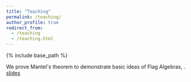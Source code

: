 ```yaml
---
title: "Teaching"
permalink: /teaching/
author_profile: true
redirect_from:
  - /teaching
  - /teaching.html
---
```


{% include base_path %}

We prove Mantel's theorem to demonstrate basic ideas of Flag Algebras, . [slides](/files/flag%20note.pdf)